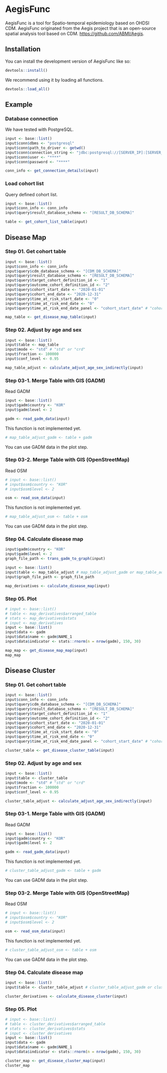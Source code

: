 
<!-- README.md is generated from README.Rmd. Please edit that file -->

# AegisFunc

<!-- badges: start -->
<!-- badges: end -->

AegisFunc is a tool for Spatio-temporal epidemiology based on OHDSI CDM.
AegisFunc originated from the Aegis project that is an open-source
spatial analysis tool based on CDM. <https://github.com/ABMI/Aegis>.

## Installation

You can install the development version of AegisFunc like so:

``` r
devtools::install()
```

We recommend using it by loading all functions.

``` r
devtools::load_all()
```

## Example

### Database connection

We have tested with PostgreSQL.

``` r
input <- base::list()
input$conn$dbms <- "postgresql"
input$conn$path_to_driver <- getwd()
input$conn$connection_string <- "jdbc:postgresql://[SERVER_IP]:[SERVER_PORT]/[CDM_DB_NAME]"
input$conn$user <- "****"
input$conn$password <- "****"

conn_info <- get_connection_details(input)
```

### Load cohort list

Query defined cohort list.

``` r
input <- base::list()
input$conn_info <- conn_info
input$query$result_database_schema <- "[RESULT_DB_SCHEMA]"

table <- get_cohort_list_table(input)
```

## Disease Map

### Step 01. Get cohort table

``` r
input <- base::list()
input$conn_info <- conn_info
input$query$cdm_database_schema <- "[CDM_DB_SCHEMA]"
input$query$result_database_schema <- "[RESULT_DB_SCHEMA]"
input$query$target_cohort_definition_id <- "1"
input$query$outcome_cohort_definition_id <- "2"
input$query$cohort_start_date <- "2020-01-01"
input$query$cohort_end_date <- "2020-12-31"
input$query$time_at_risk_start_date <- "0"
input$query$time_at_risk_end_date <- "0"
input$query$time_at_risk_end_date_panel <- "cohort_start_date" # "cohort_start_date" or "cohort_end_date"

map_table <- get_disease_map_table(input)
```

### Step 02. Adjust by age and sex

``` r
input <- base::list()
input$table <- map_table
input$mode <- "std" # "std" or "crd"
input$fraction <- 100000
input$conf_level <- 0.95

map_table_adjust <- calculate_adjust_age_sex_indirectly(input)
```

### Step 03-1. Merge Table with GIS (GADM)

Read GADM

``` r
input <- base::list()
input$gadm$country <- "KOR"
input$gadm$level <- 2

gadm <- read_gadm_data(input)
```

This function is not implemented yet.

``` r
# map_table_adjust_gadm <- table + gadm
```

You can use GADM data in the plot step.

### Step 03-2. Merge Table with GIS (OpenStreetMap)

Read OSM

``` r
# input <- base::list()
# input$osm$country <- "KOR"
# input$osm$level <- 2

osm <- read_osm_data(input)
```

This function is not implemented yet.

``` r
# map_table_adjust_osm <- table + osm
```

You can use GADM data in the plot step.

### Step 04. Calculate disease map

``` r
input$gadm$country <- "KOR"
input$gadm$level <- 2
graph_file_path <- trans_gadm_to_graph(input)

input <- base::list()
input$table <- map_table_adjust # map_table_adjust_gadm or map_table_adjust_osm
input$graph_file_path <- graph_file_path

map_derivatives <- calculate_disease_map(input)
```

### Step 05. Plot

``` r
# input <- base::list()
# table <- map_derivatives$arranged_table
# stats <- map_derivatives$stats
# input <- map_derivatives
input <- base::list()
input$data <- gadm
input$data$name <- gadm$NAME_1
input$data$indicator <- stats::rnorm(n = nrow(gadm), 150, 30)

map_map <- get_disease_map_map(input)
map_map
```

## Disease Cluster

### Step 01. Get cohort table

``` r
input <- base::list()
input$conn_info <- conn_info
input$query$cdm_database_schema <- "[CDM_DB_SCHEMA]"
input$query$result_database_schema <- "[RESULT_DB_SCHEMA]"
input$query$target_cohort_definition_id <- "1"
input$query$outcome_cohort_definition_id <- "2"
input$query$cohort_start_date <- "2020-01-01"
input$query$cohort_end_date <- "2020-12-31"
input$query$time_at_risk_start_date <- "0"
input$query$time_at_risk_end_date <- "0"
input$query$time_at_risk_end_date_panel <- "cohort_start_date" # "cohort_start_date" or "cohort_end_date"

cluster_table <- get_disease_cluster_table(input)
```

### Step 02. Adjust by age and sex

``` r
input <- base::list()
input$table <- cluster_table
input$mode <- "std" # "std" or "crd"
input$fraction <- 100000
input$conf_level <- 0.95

cluster_table_adjust <- calculate_adjust_age_sex_indirectly(input)
```

### Step 03-1. Merge Table with GIS (GADM)

Read GADM

``` r
input <- base::list()
input$gadm$country <- "KOR"
input$gadm$level <- 2

gadm <- read_gadm_data(input)
```

This function is not implemented yet.

``` r
# cluster_table_adjust_gadm <- table + gadm
```

You can use GADM data in the plot step.

### Step 03-2. Merge Table with GIS (OpenStreetMap)

Read OSM

``` r
# input <- base::list()
# input$osm$country <- "KOR"
# input$osm$level <- 2

osm <- read_osm_data(input)
```

This function is not implemented yet.

``` r
# cluster_table_adjust_osm <- table + osm
```

You can use GADM data in the plot step.

### Step 04. Calculate disease map

``` r
input <- base::list()
input$table <- cluster_table_adjust # cluster_table_adjust_gadm or cluster_table_adjust_osm

cluster_derivatives <- calculate_disease_cluster(input)
```

### Step 05. Plot

``` r
# input <- base::list()
# table <- cluster_derivatives$arranged_table
# stats <- cluster_derivatives$stats
# input <- cluster_derivatives
input <- base::list()
input$data <- gadm
input$data$name <- gadm$NAME_1
input$data$indicator <- stats::rnorm(n = nrow(gadm), 150, 30)

cluster_map <- get_disease_cluster_map(input)
cluster_map
```
